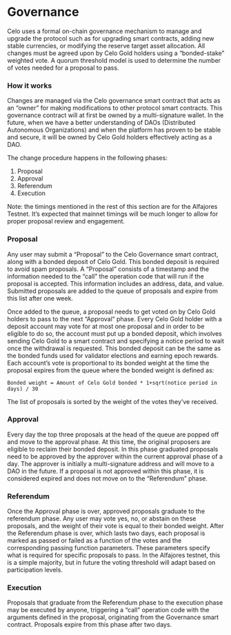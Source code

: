 # Governance

Celo uses a formal on-chain governance mechanism to manage and upgrade the protocol such as for upgrading smart contracts, adding new stable currencies, or modifying the reserve target asset allocation. All changes must be agreed upon by Celo Gold holders using a “bonded-stake” weighted vote. A quorum threshold model is used to determine the number of votes needed for a proposal to pass.

### **How it works**

Changes are managed via the Celo governance smart contract that acts as an “owner” for making modifications to other protocol smart contracts. This governance contract will at first be owned by a multi-signature wallet. In the future, when we have a better understanding of DAOs \(Distributed Autonomous Organizations\) and when the platform has proven to be stable and secure, it will be owned by Celo Gold holders effectively acting as a DAO.

The change procedure happens in the following phases:

1.  Proposal
2.  Approval
3.  Referendum
4.  Execution

Note: the timings mentioned in the rest of this section are for the Alfajores Testnet. It’s expected that mainnet timings will be much longer to allow for proper proposal review and engagement.

### **Proposal**

Any user may submit a “Proposal” to the Celo Governance smart contract, along with a bonded deposit of Celo Gold. This bonded deposit is required to avoid spam proposals. A “Proposal” consists of a timestamp and the information needed to the “call” the operation code that will run if the proposal is accepted. This information includes an address, data, and value. Submitted proposals are added to the queue of proposals and expire from this list after one week.

Once added to the queue, a proposal needs to get voted on by Celo Gold holders to pass to the next “Approval” phase. Every Celo Gold holder with a deposit account may vote for at most one proposal and in order to be eligible to do so, the account must put up a bonded deposit, which involves sending Celo Gold to a smart contract and specifying a notice period to wait once the withdrawal is requested. This bonded deposit can be the same as the bonded funds used for validator elections and earning epoch rewards. Each account’s vote is proportional to its bonded weight at the time the proposal expires from the queue where the bonded weight is defined as:

`Bonded weight = Amount of Celo Gold bonded * 1+sqrt(notice period in days) / 30`

The list of proposals is sorted by the weight of the votes they’ve received.

### **Approval**

Every day the top three proposals at the head of the queue are popped off and move to the approval phase. At this time, the original proposers are eligible to reclaim their bonded deposit. In this phase graduated proposals need to be approved by the approver within the current approval phase of a day. The approver is initially a multi-signature address and will move to a DAO in the future. If a proposal is not approved within this phase, it is considered expired and does not move on to the “Referendum” phase.

### **Referendum**

Once the Approval phase is over, approved proposals graduate to the referendum phase. Any user may vote yes, no, or abstain on these proposals, and the weight of their vote is equal to their bonded weight. After the Referendum phase is over, which lasts two days, each proposal is marked as passed or failed as a function of the votes and the corresponding passing function parameters. These parameters specify what is required for specific proposals to pass. In the Alfajores testnet, this is a simple majority, but in future the voting threshold will adapt based on participation levels.

### **Execution**

Proposals that graduate from the Referendum phase to the execution phase may be executed by anyone, triggering a “call” operation code with the arguments defined in the proposal, originating from the Governance smart contract. Proposals expire from this phase after two days.

